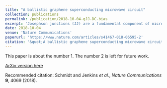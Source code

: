 ```yaml
---
title: "A ballistic graphene superconducting microwave circuit"
collection: publications
permalink: /publication/2018-10-04-gJJ-DC-bias
excerpt: 'Josephson junctions (JJ) are a fundamental component of microwave quantum circuits, such as tunable cavities, qubits, and parametric amplifiers. Recently developed encapsulated graphene JJs, with supercurrents extending over micron distance scales, have exciting potential applications as a new building block for quantum circuits. Despite this, the microwave performance of this technology has not been explored. Here, we demonstrate a microwave circuit based on a ballistic graphene JJ embedded in a superconducting cavity. We directly observe a gate-tunable Josephson inductance through the resonance frequency of the device and, using a detailed RF model, we extract this inductance quantitatively. We also observe the microwave losses of the device, and translate this into sub-gap resistances of the junction at μeV energy scales, not accessible in DC measurements. The microwave performance we observe here suggests that graphene Josephson junctions are a feasible platform for implementing coherent quantum circuits.'
date: 2018-10-04
venue: 'Nature Communications'
paperurl: 'https://www.nature.com/articles/s41467-018-06595-2'
citation: '&quot;A ballistic graphene superconducting microwave circuit&quot; Schmidt and Jenkins <i>et al.</i>, <i>Nature Communications</i> <b>9</b>, 4069 (2018)'
---
```

This paper is about the number 1. The number 2 is left for future work.

[ArXiv version here](https://arxiv.org/pdf/1806.11389.pdf)

Recommended citation: Schmidt and Jenkins _et al._, _Nature Communications_ **9**, 4069 (2018).